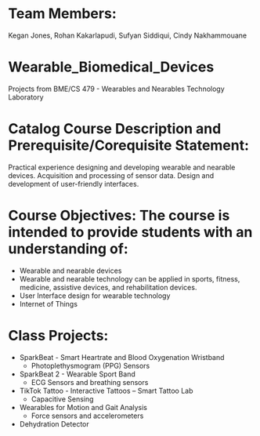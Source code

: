 # Team Members:
Kegan Jones, Rohan Kakarlapudi, Sufyan Siddiqui, Cindy Nakhammouane

# Wearable_Biomedical_Devices
Projects from BME/CS 479 - Wearables and Nearables Technology Laboratory

# Catalog Course Description and Prerequisite/Corequisite Statement: 
Practical experience designing and developing wearable and nearable devices. Acquisition and processing of sensor data. Design and development
of user-friendly interfaces.

# Course Objectives: The course is intended to provide students with an understanding of:
+ Wearable and nearable devices
+ Wearable and nearable technology can be applied in sports, fitness, medicine, assistive devices, and
rehabilitation devices.
+ User Interface design for wearable technology
+ Internet of Things

# Class Projects:
+ SparkBeat - Smart Heartrate and Blood Oxygenation Wristband
  + Photoplethysmogram (PPG) Sensors
+ SparkBeat 2 - Wearable Sport Band
  + ECG Sensors and breathing sensors
+ TikTok Tattoo - Interactive Tattoos – Smart Tattoo Lab
  + Capacitive Sensing
+ Wearables for Motion and Gait Analysis
  + Force sensors and accelerometers
+ Dehydration Detector
